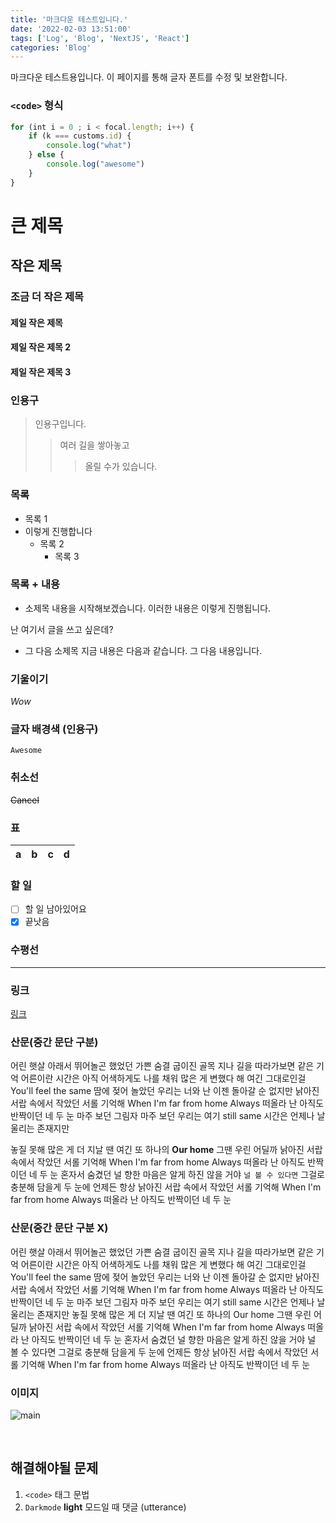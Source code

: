 ```yaml
---
title: '마크다운 테스트입니다.'
date: '2022-02-03 13:51:00'
tags: ['Log', 'Blog', 'NextJS', 'React']
categories: 'Blog'
---
```


마크다운 테스트용입니다. 이 페이지를 통해 글자 폰트를 수정 및 보완합니다.

### `<code>` 형식

```javascript
for (int i = 0 ; i < focal.length; i++) {
    if (k === customs.id) {
        console.log("what")
    } else {
        console.log("awesome")
    }
}
```

# 큰 제목

## 작은 제목

### 조금 더 작은 제목

#### 제일 작은 제목

#### 제일 작은 제목 2

#### 제일 작은 제목 3

### 인용구

> 인용구입니다.
>
> > 여러 길을 쌓아놓고
> >
> > > 올릴 수가 있습니다.

### 목록

-   목록 1
-   이렇게 진행합니다
    -   목록 2
        -   목록 3

### 목록 + 내용

-   소제목 내용을 시작해보겠습니다.
    이러한 내용은 이렇게 진행됩니다.

난 여기서 글을 쓰고 싶은데?

-   그 다음 소제목 지금 내용은 다음과 같습니다.
    그 다음 내용입니다.

### 기울이기

_Wow_

### 글자 배경색 (인용구)

`Awesome`

### 취소선

~~Cancel~~

### 표

| a   | b   |   c |  d  |
| --- | :-- | --: | :-: |

### 할 일

-   [ ] 할 일 남아있어요
-   [x] 끝낫음

### 수평선

---

### 링크

[링크](http://www.google.co.kr '링크입니다')

### 산문(중간 문단 구분)

어린 햇살 아래서 뛰어놀곤 했었던 가쁜 숨결 굽이진 골목 지나 길을 따라가보면 같은 기억 어른이란 시간은 아직 어색하게도 나를 채워 많은 게 변했다 해 여긴 그대로인걸 You'll feel the same 땀에 젖어 놀았던 우리는 너와 난 이젠 돌아갈 순 없지만 낡아진 서랍 속에서 작았던 서롤 기억해 When I'm far from home Always 떠올라 난 아직도 반짝이던 네 두 눈 마주 보던 그림자 마주 보던 우리는 여기 still same 시간은 언제나 날 울리는 존재지만

놓질 못해 많은 게 더 지날 땐 여긴 또 하나의 **Our home** 그땐 우린 어딜까 낡아진 서랍 속에서 작았던 서롤 기억해 When I'm far from home Always 떠올라 난 아직도 반짝이던 네 두 눈 혼자서 숨겼던 널 향한 마음은 알게 하진 않을 거야 `널 볼 수 있다면` 그걸로 충분해 담을게 두 눈에 언제든 항상 낡아진 서랍 속에서 작았던 서롤 기억해 When I'm far from home Always 떠올라 난 아직도 반짝이던 네 두 눈

### 산문(중간 문단 구분 X)

어린 햇살 아래서 뛰어놀곤 했었던 가쁜 숨결 굽이진 골목 지나 길을 따라가보면 같은 기억 어른이란 시간은 아직 어색하게도 나를 채워 많은 게 변했다 해 여긴 그대로인걸 You'll feel the same 땀에 젖어 놀았던 우리는 너와 난 이젠 돌아갈 순 없지만 낡아진 서랍 속에서 작았던 서롤 기억해 When I'm far from home Always 떠올라 난 아직도 반짝이던 네 두 눈 마주 보던 그림자 마주 보던 우리는 여기 still same 시간은 언제나 날 울리는 존재지만
놓질 못해 많은 게 더 지날 땐 여긴 또 하나의 Our home 그땐 우린 어딜까 낡아진 서랍 속에서 작았던 서롤 기억해 When I'm far from home Always 떠올라 난 아직도 반짝이던 네 두 눈 혼자서 숨겼던 널 향한 마음은 알게 하진 않을 거야 널 볼 수 있다면 그걸로 충분해 담을게 두 눈에 언제든 항상 낡아진 서랍 속에서 작았던 서롤 기억해 When I'm far from home Always 떠올라 난 아직도 반짝이던 네 두 눈

### 이미지

![main](https://user-images.githubusercontent.com/79848632/150446148-b4b13e64-2010-4fe6-a707-553c9d32b38c.png)

&nbsp;
&nbsp;
&nbsp;

## 해결해야될 문제

1. `<code>` 태그 문법
2. `Darkmode` **light** 모드일 때 댓글 (utterance)
